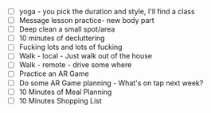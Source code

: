 - [ ] yoga - you pick the duration and style, I'll find a class
- [ ] Message lesson practice- new body part
- [ ] Deep clean a small spot/area
- [ ] 10 minutes of decluttering
- [ ] Fucking lots and lots of fucking
- [ ] Walk - local - Just walk out of the house
- [ ] Walk - remote - drive some where 
- [ ] Practice an AR Game
- [ ] Do some AR Game planning - What's on tap next week?
- [ ] 10 Minutes of Meal Planning
- [ ] 10 Minutes Shopping List